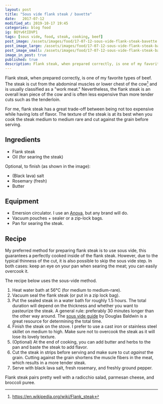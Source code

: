 ```yaml
---
layout: post
title: "Sous vide flank steak / bavette"
date:   2017-07-12
modified_at: 2019-10-17 19:45
categories: blog food
ig: BQYv6tIDVP1
tags: [sous vide, food, steak, cooking, beef]
post_image: /assets/images/food/17-07-12-sous-vide-flank-steak-bavette.jpg
post_image_large: /assets/images/food/17-07-12-sous-vide-flank-steak-bavette_large.jpg
post_image_small: /assets/images/food/17-07-12-sous-vide-flank-steak-bavette_thumbnail.jpg
image_in_post: true
published: true
description: Flank steak, when prepared correctly, is one of my favorite types of beef. It has a great trade off between being not to expensive (in comparison to cuts such as tenderloin) while having lots of flavor.
---
```


Flank steak, when prepared correctly, is one of my favorite types of beef. The steak is cut from the abdominal muscles or lower chest of the cow[^1] and is usually classified as a "work meat." Nevertheless, the flank steak is an overall lean piece of the cow and is often less expensive than more tender cuts such as the tenderloin.

For me, flank steak has a great trade-off between being not too expensive while having lots of flavor. The texture of the steak is at its best when you cook the steak medium to medium rare and cut against the grain before serving.

## Ingredients

- Flank steak
- Oil (for searing the steak)

Optional, to finish (as shown in the image):
- (Black lava) salt
- Rosemary (fresh)
- Butter

## Equipment

- Emersion circulator. I use an [Anova](https://amzn.to/2IYEmcQ), but any brand will do.
- Vacuum pouches + sealer or a zip-lock bags.
- Pan for searing the steak.

## Recipe

My preferred method for preparing flank steak is to use sous vide, this guarantees a perfectly cooked inside of the flank steak. However, due to the typical thinness of the cut, it is also possible to skip the sous vide step. In both cases: keep an eye on your pan when searing the meat; you can easily overcook it.

The recipe below uses the sous-vide method.

1. Heat water bath at 56&deg;C (for medium to medium-rare).
2. Vacuum seal the flank steak (or put in a zip lock bag).
3. Put the sealed steak in a water bath for roughly 1.5 hours. The total duration will depend on the thickness and whether you want to pasteurize the steak. A general rule: preferably 30 minutes longer than the other way around. The [sous vide guide](http://www.douglasbaldwin.com/sous-vide.html) by Douglas Baldwin is a great resource for determining the total time.
4. Finish the steak on the stove. I prefer to use a cast iron or stainless steel skillet on medium to high. Make sure not to overcook the steak as it will lose its lovely texture.
5. (Optional) At the end of cooking, you can add butter and herbs to the pan and baste the steak to add flavor.
6. Cut the steak in strips before serving and make sure to cut *against* the grain. Cutting against the grain shortens the muscle fibers in the meat, which results in a more tender steak.
6. Serve with black lava salt, fresh rosemary, and freshly ground pepper.

Flank steak pairs pretty well with a radicchio salad, parmesan cheese, and broccoli puree.

[^1]: https://en.wikipedia.org/wiki/Flank_steak
